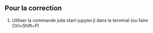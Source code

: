 ## Pour la correction

1. Utiliser la commande julia start-jupyter.jl dans le terminal (ou faire Ctrl+Shift+P)
